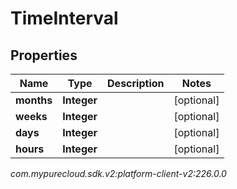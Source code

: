 # TimeInterval


## Properties

| Name | Type | Description | Notes |
| ------------ | ------------- | ------------- | ------------- |
| **months** | **Integer** |  |  [optional] |
| **weeks** | **Integer** |  |  [optional] |
| **days** | **Integer** |  |  [optional] |
| **hours** | **Integer** |  |  [optional] |




_com.mypurecloud.sdk.v2:platform-client-v2:226.0.0_
